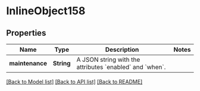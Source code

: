 # InlineObject158

## Properties
Name | Type | Description | Notes
------------ | ------------- | ------------- | -------------
**maintenance** | **String** | A JSON string with the attributes &#x60;enabled&#x60; and &#x60;when&#x60;. | 

[[Back to Model list]](../README.md#documentation-for-models) [[Back to API list]](../README.md#documentation-for-api-endpoints) [[Back to README]](../README.md)


